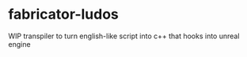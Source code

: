 # fabricator-ludos
WIP transpiler to turn english-like script into c++ that hooks into unreal engine
